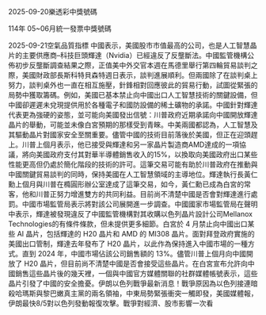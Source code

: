 
2025-09-20樂透彩中獎號碼

                                
114年 05~06月統一發票中獎號碼
                             
2025-09-21空氣品質指標
                              中國表示，美國股市市值最高的公司，也是人工智慧晶片的主要供應商–科技巨頭輝達（Nvidia）已經違反了反壟斷法。中國監管機構公佈初步反壟斷調查結果之際，正值美中外交官本週在馬德里舉行第四輪貿易談判之際，美國財政部長斯科特貝森特週日表示，談判進展順利。但兩國除了在談判桌上努力，談判桌外也一直在相互施壓，針鋒相對回應彼此的貿易行動，試圖從緊張的局勢中獲取籌碼。例如，美國已基本禁止向中國出口人工智慧技術的關鍵設備，但中國卻遲遲未兌現提供用於各種電子和國防設備的稀土礦物的承諾。中國針對輝達代表更為強硬的姿態，並可能向美國發出信號：川普政府近期承諾向中國開放輝達晶片的舉動，可能並未像白宮預期的那樣受到青睞。中美兩國都認為，人工智慧及其驅動晶片對國家安全至關重要。儘管中國的技術目前落後於美國，但正在迎頭趕上。川普上個月表示，他已接受與輝達和另一家晶片製造商AMD達成的一項協議，將向美國政府支付其對華半導體銷售收入的15%，以換取向美國政府出口某些性能更高但仍處於簡化階段的技術的許可。這筆交易可能有助於川普政府在推動與中國關鍵貿易談判的同時，保持美國在人工智慧領域的主導地位。輝達執行長黃仁勳上個月與川普在橢圓形辦公室達成了這筆交易，如今，黃仁勳已成為白宮的常客，他和川普正努力增進雙方的共同利益。目前尚不清楚中國是否會對輝達進行處罰。中國市場監管局表示將對該公司展開進一步調查。中國國家市場監管局在聲明中表示，輝達被發現違反了中國監管機構對其收購以色列晶片設計公司Mellanox Technologies的有條件條款，但未提供更多細節。白宮於 4 月禁止向中國出口某些 AI 晶片，包括輝達的 H20 晶片和 AMD 的 MI308 晶片。面對拜登政府實施的美國出口管制，輝達去年發布了 H20 晶片，以此作為保持進入中國市場的一種方式。直到 2024 年，中國市場佔該公司銷售額的 13%。儘管川普上個月向中國開放了 H20 晶片，但目前尚不清楚中國是否會接受這些晶片。在白宮宣布允許向中國銷售這些晶片後的幾天裡，一個與中國官方媒體關聯的社群媒體帳號表示，這些晶片引發了中國的安全擔憂。伊朗以色列戰爭最新消息！戰爭原因為以色列接連暗殺哈瑪斯與黎巴嫩真主黨的兩名領袖，中東局勢緊張衝突一觸即發，美國媒體報，伊朗最快8/5對以色列發動報復攻擊。戰爭對經濟、股市影響一次看